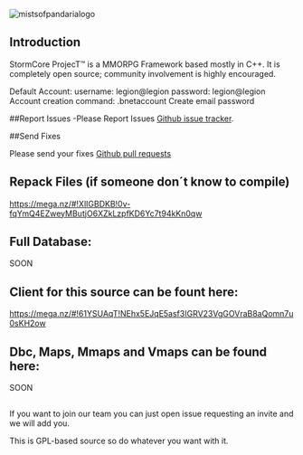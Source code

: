 ![mistsofpandarialogo](https://fotos.subefotos.com/b23fd93d516ceeab320c6fc94cbac520o.png)

## Introduction
StormCore ProjecT™ is a MMORPG Framework based mostly in C++.
It is completely open source; community involvement is highly encouraged.

Default Account: username: legion@legion password: legion@legion
Account creation command: .bnetaccount Create email password

##Report Issues
-Please Report Issues [Github issue tracker](https://github.com/Ragebones/Legioncore/issues).

##Send Fixes

Please send your fixes [Github pull requests](https://github.com/Ragebones/Legioncore/pulls)

## Repack Files (if someone don´t know to compile)
https://mega.nz/#!XlIGBDKB!0v-fqYmQ4EZweyMButjO6XZkLzpfKD6Yc7t94kKn0qw

## Full Database:
SOON

 
## Client for this source can be fount here:
https://mega.nz/#!61YSUAqT!NEhx5EJqE5asf3IGRV23VgGOVraB8aQomn7u0sKH2ow

## Dbc, Maps, Mmaps and Vmaps can be found here:
SOON

##
If you want to join our team you can just open issue requesting an invite and we will add you.

This is GPL-based source so do whatever you want with it.

